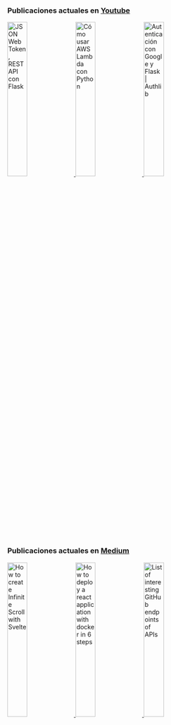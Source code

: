 ###  Publicaciones actuales en [Youtube](https://www.youtube.com/channel/UCNtGnenu3-E363hcijzVt0w/featured)

<a href="https://www.youtube.com/watch?v=4mRZ3sZ8Qvc" target='_blank'>
 <img width='30%' src="https://i.ytimg.com/vi/4mRZ3sZ8Qvc/hqdefault.jpg" alt="JSON Web Token, REST API con Flask" />
</a>
<a href="https://www.youtube.com/watch?v=iahfNJRcu-o" target='_blank'>
 <img width='30%' src="https://i.ytimg.com/vi/iahfNJRcu-o/hqdefault.jpg" alt="Cómo usar AWS Lambda con Python" />
</a>
<a href="https://www.youtube.com/watch?v=62xFHCtJ_yA" target='_blank'>
 <img width='30%' src="https://i.ytimg.com/vi/62xFHCtJ_yA/hqdefault.jpg" alt="Autenticación con Google y Flask | Authlib" />
</a>


###  Publicaciones actuales en [Medium](https://medium.com/@nelsoncode019)

<a href="https://nelsoncode.medium.com/how-to-create-infinite-scroll-with-svelte-19067acdbd8f?source=rss-57948f2413ba------2" target='_blank'>
  <img width='30%' src=https://cdn-images-1.medium.com/max/1024/1*2A5T626W7LvpQkqceps0mg.png alt="How to create Infinite Scroll with Svelte" />
</a>
<a href="https://nelsoncode.medium.com/how-to-deploy-a-react-application-with-docker-in-6-steps-456cff521848?source=rss-57948f2413ba------2" target='_blank'>
  <img width='30%' src="https://cdn-images-1.medium.com/max/1024/1*44p7uMaumQ2VKgbqTWbO2A.png" alt="How to deploy a react application with docker in 6 steps" />
</a>
<a href="https://nelsoncode.medium.com/list-of-interesting-github-endpoints-of-apis-2dc8e8085c1e?source=rss-57948f2413ba------2" target='_blank'>
  <img width='30%' src="https://cdn-images-1.medium.com/max/1024/1*9F2LoIlWRg_RHA79qIdY9Q.png" alt="List of interesting GitHub endpoints of APIs" />
</a>